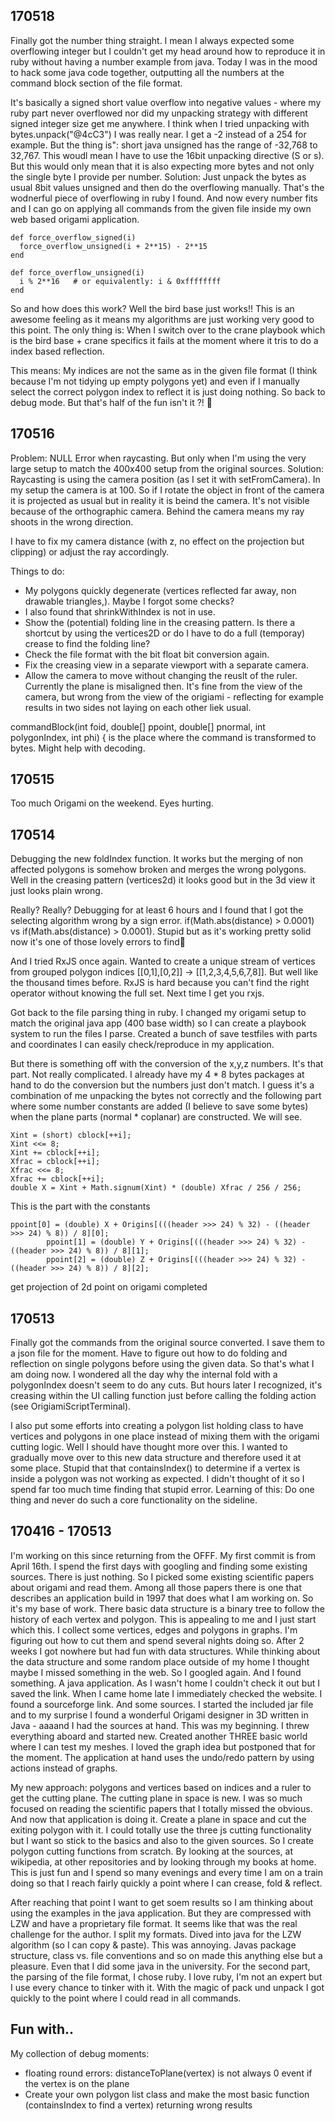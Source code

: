 ## 170518
Finally got the number thing straight. I mean I always expected some overflowing integer but I couldn't get my head around how to reproduce it in ruby
without having a number example from java. Today I was in the mood to hack some java code together, outputting all the numbers at the command block section of the file format.

It's basically a signed short value overflow into negative values - where my ruby part never overflowed nor did my unpacking strategy
with different signed integer size get me anywhere. I think when I tried unpacking with bytes.unpack("@4cC3") I was really near.
I get a -2 instead of a 254 for example. But the thing is": short java unsigned has the range of -32,768 to 32,767.
This woudl mean I have to use the 16bit unpacking directive (S or s). But this would only mean that it is also expecting more bytes and not only the single byte I provide
per number. Solution: Just unpack the bytes as usual 8bit values unsigned and then do the overflowing manually.
That's the wodnerful piece of overflowing in ruby I found. And now every number fits and I can go on applying all commands from the given file
inside my own web based origami application.

```
def force_overflow_signed(i)
  force_overflow_unsigned(i + 2**15) - 2**15
end

def force_overflow_unsigned(i)
  i % 2**16   # or equivalently: i & 0xffffffff
end
```

So and how does this work? Well the bird base just works!! This is an awesome feeling as it means my algorithms are just working very good to this point.
The only thing is: When I switch over to the crane playbook which is the bird base + crane specifics it fails at the moment where it tris to do a index based reflection.

This means: My indices are not the same as in the given file format (I think because I'm not tidying up empty polygons yet)
and even if I manually select the correct polygon index to reflect it is just doing nothing. So back to debug mode. But that's half of the fun isn't it ?! 🙌

## 170516
Problem: NULL Error when raycasting. But only when I'm using the very large setup to match the 400x400 setup from the original sources.
Solution: Raycasting is using the camera position (as I set it with setFromCamera). In my setup the camera is at 100. So if I rotate the object
in front of the camera it is projected as usual but in reality it is beind the camera. It's not visible because of the orthographic camera.
Behind the camera means my ray shoots in the wrong direction.

I have to fix my camera distance (with z, no effect on the projection but clipping) or adjust the ray accordingly.

Things to do:
+ My polygons quickly degenerate (vertices reflected far away, non drawable triangles,). Maybe I forgot some checks?
+ I also found that shrinkWithIndex is not in use.
+ Show the (potential) folding line in the creasing pattern. Is there a shortcut by using the vertices2D or do I have to do a full (temporay) crease to find the folding line?
+ Check the file format with the bit float bit conversion again.
+ Fix the creasing view in a separate viewport with a separate camera.
+ Allow the camera to move without changing the reuslt of the ruler. Currently the plane is misaligned then.
It's fine from the view of the camera, but wrong from the view of the origiami - reflecting for example results in two sides not laying on each other liek usual.


commandBlock(int foid, double[] ppoint, double[] pnormal, int polygonIndex, int phi) {
  is the place where the command is transformed to bytes. Might help with decoding.

## 170515
Too much Origami on the weekend. Eyes hurting.

## 170514
Debugging the new foldIndex function. It works but the merging of non affected polygons is somehow broken and merges the wrong polygons. Well in the creasing pattern (vertices2d)
it looks good but in the 3d view it just looks plain wrong.

Really? Really? Debugging for at least 6 hours and I found that I got the selecting algorithm wrong by a sign error.
if(Math.abs(distance) > 0.0001) vs if(Math.abs(distance) > 0.0001). Stupid but as it's working pretty solid now it's one of those lovely errors to find🙏

And I tried RxJS once again. Wanted to create a unique stream of vertices from grouped polygon indices [[0,1],[0,2]] -> [[1,2,3,4,5,6,7,8]].
But well like the thousand times before. RxJS is hard because you can't find the right operator without knowing the full set. Next time I get you rxjs.

Got back to the file parsing thing in ruby. I changed my origami setup to match the original java app (400 base width) so I can create a playbook system to run the files I parse.
Created a bunch of save testfiles with parts and coordinates I can easily check/reproduce in my application.

But there is something off with the conversion of the x,y,z numbers.
It's that part. Not really complicated. I already have my 4 * 8 bytes packages at hand to do the conversion but the numbers just don't match.
I guess it's a combination of me unpacking the bytes not correctly and the following part where some number constants are added (I believe to save some bytes)
when the plane parts (normal * coplanar) are constructed. We will see.


```
Xint = (short) cblock[++i];
Xint <<= 8;
Xint += cblock[++i];
Xfrac = cblock[++i];
Xfrac <<= 8;
Xfrac += cblock[++i];
double X = Xint + Math.signum(Xint) * (double) Xfrac / 256 / 256;
```

This is the part with the constants
```
ppoint[0] = (double) X + Origins[(((header >>> 24) % 32) - ((header >>> 24) % 8)) / 8][0];
        ppoint[1] = (double) Y + Origins[(((header >>> 24) % 32) - ((header >>> 24) % 8)) / 8][1];
        ppoint[2] = (double) Z + Origins[(((header >>> 24) % 32) - ((header >>> 24) % 8)) / 8][2];
```

get projection of 2d point on origami completed


## 170513
Finally got the commands from the original source converted. I save them to a json file for the moment. Have to figure out how to do folding and reflection on single polygons before using the given data. So that's what I am doing now. I wondered all the day why the internal fold with a polygonIndex doesn't seem to do any cuts. But hours later I recognized, it's creasing within the UI calling function just before calling the folding action (see OrigiamiScriptTerminal).

I also  put some efforts into creating a polygon list holding class to have vertices and polygons in one place instead of mixing them with the origami cutting logic.
Well I should have thought more over this. I wanted to gradually move over to this new data structure and therefore used it at some place. Stupid that that containsIndex()
to determine if a vertex is inside a polygon was not working as expected. I didn't thought of it so I spend far too much time finding that stupid error.
Learning of this: Do one thing and never do such a core functionality on the sideline.

## 170416 - 170513
I'm working on this since returning from the OFFF. My first commit is from April 16th. I spend the first days with googling
and finding some existing sources. There is just nothing. So I picked some existing scientific papers about origami and read them. Among all those papers there is one
that describes an application build in 1997 that does what I am working on. So it's my base of work. There basic data structure is a binary tree to follow the history of each vertex and polygon. This is appealing to me and I just start which this. I collect some vertices, edges and polygons in graphs. I'm figuring out how to cut them and spend several nights doing so. After 2 weeks I got nowhere but had fun with data structures. While thinking about the data structure and some random place outside of my home I thought maybe I missed something in the web. So I googled again. And I found something. A java application. As I wasn't home I couldn't check it out but I saved the link. When I came home late I immediately checked the website. I found a sourceforge link. And some sources. I started the included jar file and to my surprise I found a wonderful Origami designer in 3D written in Java - aaaand I had the sources at hand. This was my beginning. I threw everything aboard and started new. Created another THREE basic world where I can test my meshes. I loved the graph idea but postponed that for the moment. The application  at hand uses the undo/redo pattern by using actions instead of graphs.

My new approach: polygons and vertices based on indices and a ruler to get the cutting plane. The cutting plane in space is new. I was so much focused on reading the scientific papers that I totally missed the obvious. And now that application is doing it. Create a plane in space and cut the exiting polygon with it. I could totally use the three js cutting functionality but I want so stick to the basics and also to the given sources. So I create polygon cutting functions from scratch. By looking at the sources, at wikipedia, at other repositories and by looking through my books at home. This is just fun and I spend so many evenings and every time I am on a train doing so that I reach fairly quickly a point where I can crease, fold & reflect.

After reaching that point I want to get soem results so I am thinking about using the examples in the java application. But they are compressed with LZW and have a proprietary file format. It seems like that was the real challenge for the author. I split my formats. Dived into java for the LZW algorithm (so I can copy & paste). This was annoying. Javas package structure, class vs. file conventions and so on made this anything else but a pleasure. Even that I did some java in the university.
For the second part, the parsing of the file format, I chose ruby. I love ruby, I'm not an expert but I use every chance to tinker with it. With the magic of pack und unpack I got quickly to the point where I could read in all commands.

## Fun with..
My collection of debug moments:

+ floating round errors: distanceToPlane(vertex) is not always 0 event if the vertex is on the plane
+ Create your own polygon list class and make the most basic function (containsIndex to find a vertex) returning wrong results
